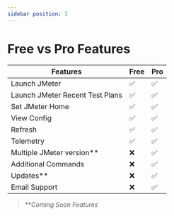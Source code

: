 ```yaml
---
sidebar position: 3
---
```

# Free vs Pro Features

| Features                        | Free     | Pro |
|---------------------------------|--------- |-----|
| Launch JMeter                   | ✅       | ✅   |
| Launch JMeter Recent Test Plans | ✅       | ✅   |
| Set JMeter Home                 | ✅       | ✅   |
| View Config                     | ✅       | ✅   |
| Refresh                         | ✅       | ✅   |
| Telemetry                       | ✅       | ✅   |
| Multiple JMeter version**       | ❌       | ✅   |
| Additional Commands             | ❌       | ✅   |
| Updates**                       | ❌       | ✅   |
| Email Support                   | ❌       | ✅   |

> ***Coming Soon Features*
